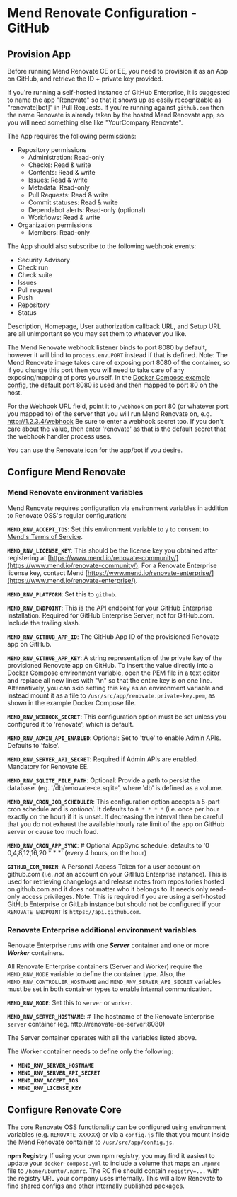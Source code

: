 # Mend Renovate Configuration - GitHub

## Provision App

Before running Mend Renovate CE or EE, you need to provision it as an App on GitHub, and retrieve the ID + private key provided.

If you're running a self-hosted instance of GitHub Enterprise, it is suggested to name the app "Renovate" so that it shows up as easily recognizable as "renovate[bot]" in Pull Requests.
If you're running against `github.com` then the name Renovate is already taken by the hosted Mend Renovate app, so you will need something else like "YourCompany Renovate".

The App requires the following permissions:

- Repository permissions
  - Administration: Read-only
  - Checks: Read & write
  - Contents: Read & write
  - Issues: Read & write
  - Metadata: Read-only
  - Pull Requests: Read & write
  - Commit statuses: Read & write
  - Dependabot alerts: Read-only (optional)
  - Workflows: Read & write
- Organization permissions
  - Members: Read-only

The App should also subscribe to the following webhook events:

- Security Advisory
- Check run
- Check suite
- Issues
- Pull request
- Push
- Repository
- Status

Description, Homepage, User authorization callback URL, and Setup URL are all unimportant so you may set them to whatever you like.

The Mend Renovate webhook listener binds to port 8080 by default, however it will bind to `process.env.PORT` instead if that is defined.
Note: The Mend Renovate image takes care of exposing port 8080 of the container, so if you change this port then you will need to take care of any exposing/mapping of ports yourself.
In the [Docker Compose example config](https://github.com/mend/renovate-cc-ee/tree/main/examples/), the default port 8080 is used and then mapped to port 80 on the host.

For the Webhook URL field, point it to `/webhook` on port 80 (or whatever port you mapped to) of the server that you will run Mend Renovate on, e.g. http://1.2.3.4/webhook
Be sure to enter a webhook secret too.
If you don't care about the value, then enter 'renovate' as that is the default secret that the webhook handler process uses.

You can use the [Renovate icon](https://docs.renovatebot.com/assets/images/logo.png) for the app/bot if you desire.

## Configure Mend Renovate

### Mend Renovate environment variables

Mend Renovate requires configuration via environment variables in addition to Renovate OSS's regular configuration:

**`MEND_RNV_ACCEPT_TOS`**: Set this environment variable to `y` to consent to [Mend's Terms of Service](https://www.mend.io/terms-of-service/).

**`MEND_RNV_LICENSE_KEY`**: This should be the license key you obtained after registering at [https://www.mend.io/renovate-community/](https://www.mend.io/renovate-community/).
For a Renovate Enterprise license key, contact Mend [https://www.mend.io/renovate-enterprise/](https://www.mend.io/renovate-enterprise/).

**`MEND_RNV_PLATFORM`**: Set this to `github`.

**`MEND_RNV_ENDPOINT`**: This is the API endpoint for your GitHub Enterprise installation. Required for GitHub Enterprise Server; not for GitHub.com. Include the trailing slash.

**`MEND_RNV_GITHUB_APP_ID`**: The GitHub App ID of the provisioned Renovate app on GitHub.

**`MEND_RNV_GITHUB_APP_KEY`**: A string representation of the private key of the provisioned Renovate app on GitHub. To insert the value directly into a Docker Compose environment variable, open the PEM file in a text editor and replace all new lines with "\n" so that the entire key is on one line. Alternatively, you can skip setting this key as an environment variable and instead mount it as a file to `/usr/src/app/renovate.private-key.pem`, as shown in the example Docker Compose file.

**`MEND_RNV_WEBHOOK_SECRET`**: This configuration option must be set unless you configured it to 'renovate', which is default.

**`MEND_RNV_ADMIN_API_ENABLED`**: Optional: Set to 'true' to enable Admin APIs. Defaults to 'false'.

**`MEND_RNV_SERVER_API_SECRET`**: Required if Admin APIs are enabled. Mandatory for Renovate EE.

**`MEND_RNV_SQLITE_FILE_PATH`**: Optional: Provide a path to persist the database. (eg. '/db/renovate-ce.sqlite', where 'db' is defined as a volume.

**`MEND_RNV_CRON_JOB_SCHEDULER`**: This configuration option accepts a 5-part cron schedule and is _optional_. It defaults to `0 * * * *` (i.e. once per hour exactly on the hour) if it is unset. If decreasing the interval then be careful that you do not exhaust the available hourly rate limit of the app on GitHub server or cause too much load.

**`MEND_RNV_CRON_APP_SYNC`**: # Optional AppSync schedule: defaults to '0 0,4,8,12,16,20 \* \* \*' (every 4 hours, on the hour)

**`GITHUB_COM_TOKEN`**: A Personal Access Token for a user account on github.com (i.e. _not_ an account on your GitHub Enterprise instance). This is used for retrieving changelogs and release notes from repositories hosted on github.com and it does not matter who it belongs to. It needs only read-only access privileges. Note: This is required if you are using a self-hosted GitHub Enterprise or GitLab instance but should not be configured if your `RENOVATE_ENDPOINT` is `https://api.github.com`.

### Renovate Enterprise additional environment variables

Renovate Enterprise runs with one **_Server_** container and one or more **_Worker_** containers.

All Renovate Enterprise containers (Server and Worker) require the `MEND_RNV_MODE` variable to define the container type.
Also, the `MEND_RNV_CONTROLLER_HOSTNAME` and `MEND_RNV_SERVER_API_SECRET` variables must be set in both container types to enable internal communication.  

**`MEND_RNV_MODE`**: Set this to `server` or `worker`.

**`MEND_RNV_SERVER_HOSTNAME`**: # The hostname of the Renovate Enterprise `server` container (eg. http://renovate-ee-server:8080)

The Server container operates with all the variables listed above.

The Worker container needs to define only the following:

* **`MEND_RNV_SERVER_HOSTNAME`**
* **`MEND_RNV_SERVER_API_SECRET`**
* **`MEND_RNV_ACCEPT_TOS`**
* **`MEND_RNV_LICENSE_KEY`**

## Configure Renovate Core

The core Renovate OSS functionality can be configured using environment variables (e.g. `RENOVATE_XXXXXX`) or via a `config.js` file that you mount inside the Mend Renovate container to `/usr/src/app/config.js`.

**npm Registry** If using your own npm registry, you may find it easiest to update your `docker-compose.yml` to include a volume that maps an `.npmrc` file to `/home/ubuntu/.npmrc`. The RC file should contain `registry=...` with the registry URL your company uses internally. This will allow Renovate to find shared configs and other internally published packages.
